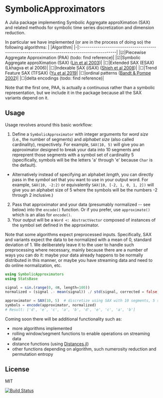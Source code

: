 # SymbolicApproximators
A Julia package implementing Symbolic Aggregate approXimation (SAX) and related methods for symbolic time series discretization and dimension reduction.

In particular we have implemented (or are in the process of doing so) the following algorithms:
| |Algorithm|
|-|:------------------------------------------------------------------------------------------------|
|☑|Piecewise Aggregate Approximation (PAA) (todo: find reference)|
|☑|Symbolic Aggregate approXimation (SAX) ([Lin et al 2003](https://www.cs.ucr.edu/~eamonn/SAX.pdf))|
|☐|Extended SAX (ESAX) (Lkhagva et al 2006)|
|☐|Indexable SAX (iSAX) ([Shieh et al 2008](https://www.cs.ucr.edu/~eamonn/iSAX.pdf))|
|☐|Trend Feature SAX (TFSAX) ([Yu et al 2019](https://arxiv.org/abs/1905.00421)|
|☐|ordinal patterns ([Bandt & Pompe 2002](https://pubmed.ncbi.nlm.nih.gov/12005759/))|
|☐|delta encodings (todo: find reference)|

Note that the first one, PAA, is actually a continuous rather than a symbolic representation, but we include it in the package because all the SAX variants depend on it.

## Usage
Usage revolves around this basic workflow:
1. Define a `SymbolicApproximator` with integer arguments for _word size_ (i.e., the number of segments) and _alphabet size_ (also called cardinality), respectively. For example, `SAX(10, 5)` will give you an approximator designed to break your data into 10 segments and repreprent those segments with a symbol set of cardinality 5 (specifically, symbols will be the letters 'a' through 'e' because `Char` is the default).
  - Alternatively instead of specifying an alphabet _length_, you can directly pass in the _symbol set_ that you want to use in your output word. For example, `SAX(10, -2:2)` or equivalently `SAX(10, [-2, 1, 0, 1, 2])` will give you an alphabet size of 5 where the symbols will be the numbers -2 through 2 inclusive.)
2. Pass that approximator and your data (presumably normalized -- see below) into the `encode()` function. Or if you prefer, use `approximate()` which is an alias for `encode()`.
3. Your output will be a `Word <: AbstractVector` composed of instances of the symbol set defined in the approximator.

Note that some algorithms expect preprocessed inputs. Specifically, SAX and variants expect the data to be normalized with a mean of 0, standard deviation of 1. We deliberately leave it to the user to handle such preprocessing where necessary, mainly because there are a number of ways you can do it: maybe your data already happens to be normally distributed in this manner, or maybe you have streaming data and need to do online normalization, etc.

```julia
using SymbolicApproximators
using StatsBase

signal = sin.(range(0, 4π, length=100))
normalized = (signal .- mean(signal)) ./ std(signal, corrected = false)

approximator = SAX(10, 5)  # discretize using SAX with 10 segments, 5 symbols
symbols = encode(approximator, normalized)
# Result: ['d', 'e', 'c', 'a', 'b', 'd', 'e', 'c', 'a', 'b']
```

Coming soon there will be additional functionality such as:
- more algorithms implemented
- rolling window/segment functions to enable operations on streaming data
- distance functions (using [Distances.jl](https://github.com/JuliaStats/Distances.jl))
- other functions depending on algorithm, such numerosity reduction and permutation entropy

## License

MIT


[![Build Status](https://github.com/myersm0/SymbolicApproximators.jl/actions/workflows/CI.yml/badge.svg?branch=main)](https://github.com/myersm0/SymbolicApproximators.jl/actions/workflows/CI.yml?query=branch%3Amain)
